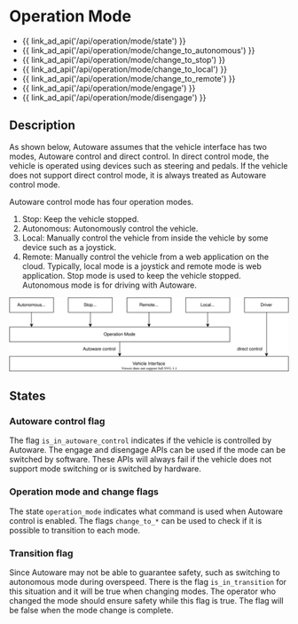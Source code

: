 # Operation Mode

- {{ link_ad_api('/api/operation/mode/state') }}
- {{ link_ad_api('/api/operation/mode/change_to_autonomous') }}
- {{ link_ad_api('/api/operation/mode/change_to_stop') }}
- {{ link_ad_api('/api/operation/mode/change_to_local') }}
- {{ link_ad_api('/api/operation/mode/change_to_remote') }}
- {{ link_ad_api('/api/operation/mode/engage') }}
- {{ link_ad_api('/api/operation/mode/disengage') }}

## Description

As shown below, Autoware assumes that the vehicle interface has two modes, Autoware control and direct control.
In direct control mode, the vehicle is operated using devices such as steering and pedals.
If the vehicle does not support direct control mode, it is always treated as Autoware control mode.

Autoware control mode has four operation modes.
1. Stop: Keep the vehicle stopped.
2. Autonomous: Autonomously control the vehicle.
3. Local: Manually control the vehicle from inside the vehicle by some device such as a joystick.
4. Remote: Manually control the vehicle from a web application on the cloud.
Typically, local mode is a joystick and remote mode is web application.
Stop mode is used to keep the vehicle stopped. Autonomous mode is for driving with Autoware.

![operation-mode-architecture](./architecture.drawio.svg)

## States

### Autoware control flag

The flag `is_in_autoware_control` indicates if the vehicle is controlled by Autoware.
The engage and disengage APIs can be used if the mode can be switched by software.
These APIs will always fail if the vehicle does not support mode switching or is switched by hardware.

### Operation mode and change flags

The state `operation_mode` indicates what command is used when Autoware control is enabled.
The flags `change_to_*` can be used to check if it is possible to transition to each mode.

### Transition flag

Since Autoware may not be able to guarantee safety, such as switching to autonomous mode during overspeed.
There is the flag `is_in_transition` for this situation and it will be true when changing modes.
The operator who changed the mode should ensure safety while this flag is true. The flag will be false when the mode change is complete.
